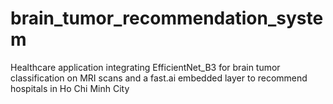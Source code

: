 # brain_tumor_recommendation_system
Healthcare application integrating EfficientNet_B3 for brain tumor classification on MRI scans and a fast.ai embedded layer to recommend hospitals in Ho Chi Minh City
